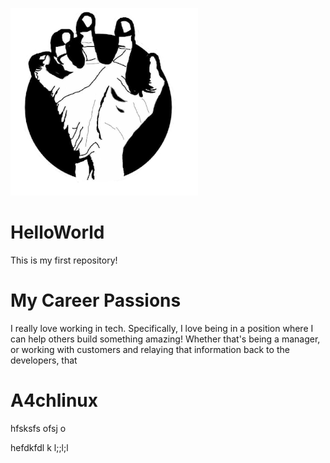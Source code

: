 ![headshot](archlinux.png)
# HelloWorld
This is my first repository!

# My Career Passions
I really love working in tech. Specifically, I love being in a position where I can help others build something amazing! Whether that's being a manager, or working with customers and relaying that information back to the developers, that

# A4chlinux

hfsksfs ofsj o

hefdkfdl k l;;l;l
